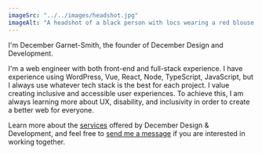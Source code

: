 ```yaml
---
imageSrc: "../../images/headshot.jpg"
imageAlt: "A headshot of a black person with locs wearing a red blouse and smiling."
---
```


I'm December Garnet-Smith, the founder of December Design and Development.

I'm a web engineer with both front-end and full-stack experience. I have experience using WordPress, Vue, React, Node, TypeScript, JavaScript, but I always use whatever tech stack is the best for each project. I value creating inclusive and accessible user experiences. To achieve this, I am always learning more about UX, disability, and inclusivity in order to create a better web for everyone.

Learn more about the [services](/#services) offered by December Design & Development, and feel free to [send me a message](/#contact) if you are interested in working together.